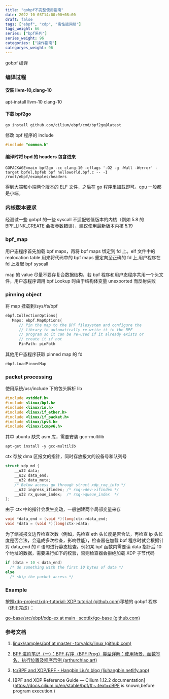 ```yaml
---
title: "gobpf不完整使用指南"
date: 2022-10-03T14:00:00+08:00
draft: false
tags: ["ebpf", "xdp", "高性能网络"]
tags_weight: 66
series: ["bpf系列"]
series_weight: 96
categories: ["操作指南"]
categoryes_weight: 96
---
```


gobpf 编译

<!-- more -->

### 编译过程

#### 安装 llvm-10,clang-10

apt-install llvm-10 clang-10

#### 下载 bpf2go

```shell
go install github.com/cilium/ebpf/cmd/bpf2go@latest
```

修改 bpf 程序的 include

```c
#include "common.h"
```

#### 编译时将 bpd 的 headers 包含进来

```shell
GOPACKAGE=main bpf2go -cc clang-10 -cflags '-O2 -g -Wall -Werror' -target bpfel,bpfeb bpf helloworld.bpf.c -- -I /root/ebpf/examples/headers
```

得到大端和小端两个版本的 ELF 文件，之后在 go 程序里加载即可。cpu 一般都是小端。

### 内核版本要求

经测试一些 gobpf 的一些 syscall 不适配较低版本的内核（例如 5.8 的 BPF_LINK_CREATE 会报参数错误），建议使用最新版本内核 5.19

### bpf_map

用户态程序首先加载 bpf maps，再将 bpf maps 绑定到 fd 上。elf 文件中的 realocation table 用来将代码中的 bpf maps 重定向至正确的 fd 上,用户程序在 fd 上发起 bpf syscall

map 的 value 尽量不要存复合数据结构，若 bpf 程序和用户态程序共用一个头文件，用户态程序调用 bpf.Lookup 时由于结构体变量 unexported 而反射失败

### pinning object

将 map 挂载到/sys/fs/bpf

```go
ebpf.CollectionOptions{
   Maps: ebpf.MapOptions{
      // Pin the map to the BPF filesystem and configure the
      // library to automatically re-write it in the BPF
      // program so it can be re-used if it already exists or
      // create it if not
      PinPath: pinPath
```

其他用户态程序获取 pinned map 的 fd

```go
ebpf.LoadPinnedMap
```

### packet processing

使用系统/usr/include 下的包头解析 lib

```c
#include <stddef.h>
#include <linux/bpf.h>
#include <linux/in.h>
#include <linux/if_ether.h>
#include <linux/if_packet.h>
#include <linux/ipv6.h>
#include <linux/icmpv6.h>
```

其中 ubuntu 缺失 asm 库，需要安装 gcc-multilib

```shell
apt-get install -y gcc-multilib
```

ctx 存放 dma 区报文的指针，同时存放报文的设备号和队列号

```c
struct xdp_md {
	__u32 data;
	__u32 data_end;
	__u32 data_meta;
	/* Below access go through struct xdp_rxq_info */
	__u32 ingress_ifindex; /* rxq->dev->ifindex */
	__u32 rx_queue_index;  /* rxq->queue_index  */
};
```

由于 ctx 中的指针会发生变动，一般创建两个局部变量来存

```c
void *data_end = (void *)(long)ctx->data_end;
void *data = (void *)(long)ctx->data;
```

为了缩减报文边界检查次数（例如，先检查 eth 头长度是否合法，再检查 ip 头长度是否合法，会造成多次检查，影响性能），检查器在加载 bpf 程序时就会根据针对 data_end 的 if 语句进行静态检查。例如某 bpf 函数内需要读 data 指针后 10 个地址的数据，需要进行如下的校验，否则检查器会拒绝加载 XDP 子节代码

```c
if (data + 10 < data_end)
  /* do something with the first 10 bytes of data */
else
  /* skip the packet access */
```

### Example

按照[xdp-project/xdp-tutorial: XDP tutorial (github.com)](https://github.com/xdp-project/xdp-tutorial)移植的 gobpf 程序（还未完成）：

[go-base/src/ebpf/xdp-ex at main · scottlx/go-base (github.com)](https://github.com/scottlx/go-base/tree/main/src/ebpf/xdp-ex)

### 参考文档

1. [linux/samples/bpf at master · torvalds/linux (github.com)](https://github.com/torvalds/linux/tree/master/samples/bpf)

2. [BPF 进阶笔记（一）：BPF 程序（BPF Prog）类型详解：使用场景、函数签名、执行位置及程序示例 (arthurchiao.art)](http://arthurchiao.art/blog/bpf-advanced-notes-1-zh/)

3. [tc/BPF and XDP/BPF - Hangbin Liu's blog (liuhangbin.netlify.app)](https://liuhangbin.netlify.app/post/ebpf-and-xdp/)

4. [BPF and XDP Reference Guide — Cilium 1.12.2 documentation](https://docs.cilium.io/en/stable/bpf/#:~:text=cBPF is known,before program execution.)
